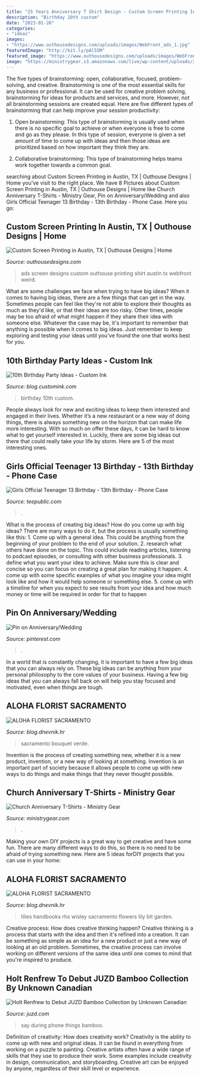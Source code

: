 ```yaml
---
title: "25 Years Anniversary T Shirt Design - Custom Screen Printing In Austin, Tx"
description: "Birthday 10th custom"
date: "2023-01-26"
categories:
- "ideas"
images:
- "https://www.outhousedesigns.com/uploads/images/WebFront_ads_1.jpg"
featuredImage: "http://bit.ly/pAl5SM"
featured_image: "https://www.outhousedesigns.com/uploads/images/WebFront_ads_1.jpg"
image: "https://ministrygear.s3.amazonaws.com/live/wp-content/uploads/2020/10/21122636/1700.jpg"
---
```



The five types of brainstorming: open, collaborative, focused, problem-solving, and creative.
Brainstorming is one of the most essential skills for any business or professional. It can be used for creative problem solving, brainstorming for ideas for products and services, and more. However, not all brainstorming sessions are created equal. Here are five different types of brainstorming that can help improve your session productivity: 
1. Open brainstorming: This type of brainstorming is usually used when there is no specific goal to achieve or when everyone is free to come and go as they please. In this type of session, everyone is given a set amount of time to come up with ideas and then those ideas are prioritized based on how important they think they are.

2. Collaborative brainstorming: This type of brainstorming helps teams work together towards a common goal.

	

		
searching about Custom Screen Printing in Austin, TX | Outhouse Designs | Home you've visit to the right place. We have 8 Pictures about Custom Screen Printing in Austin, TX | Outhouse Designs | Home like Church Anniversary T-Shirts - Ministry Gear, Pin on Anniversary/Wedding and also Girls Official Teenager 13 Birthday - 13th Birthday - Phone Case. Here you go:
		
    
## Custom Screen Printing In Austin, TX | Outhouse Designs | Home

<img loading=lazy src="https://www.outhousedesigns.com/uploads/images/WebFront_ads_1.jpg" onerror="this.onerror=null;this.src='https://tse3.mm.bing.net/th?id=OIP.WWkg2XEtc36_0oaTse-B-QHaES&amp;pid=15.1';" alt="Custom Screen Printing in Austin, TX | Outhouse Designs | Home">

_Source: outhousedesigns.com_

>ads screen designs custom outhouse printing shirt austin tx webfront weird. 

	

What are some challenges we face when trying to have big ideas?
When it comes to having big ideas, there are a few things that can get in the way. Sometimes people can feel like they're not able to explore their thoughts as much as they'd like, or that their ideas are too risky. Other times, people may be too afraid of what might happen if they share their idea with someone else. Whatever the case may be, it's important to remember that anything is possible when it comes to big ideas. Just remember to keep exploring and testing your ideas until you've found the one that works best for you.

    
## 10th Birthday Party Ideas - Custom Ink

<img loading=lazy src="http://blog.customink.com/wp-content/uploads/2016/05/10th-Birthday-Party-Ideas.jpg" onerror="this.onerror=null;this.src='https://tse4.mm.bing.net/th?id=OIP.UBjESd6kYH4P0GexPKRAbgHaEK&amp;pid=15.1';" alt="10th Birthday Party Ideas - Custom Ink">

_Source: blog.customink.com_

>birthday 10th custom. 

	

People always look for new and exciting ideas to keep them interested and engaged in their lives. Whether it’s a new restaurant or a new way of doing things, there is always something new on the horizon that can make life more interesting. With so much on offer these days, it can be hard to know what to get yourself interested in. Luckily, there are some big ideas out there that could really take your life by storm. Here are 5 of the most interesting ones.

    
## Girls Official Teenager 13 Birthday - 13th Birthday - Phone Case

<img loading=lazy src="https://res.cloudinary.com/teepublic/image/private/s--HOzpbOWW--/t_Preview/t_watermark_lock/b_rgb:000000,c_limit,f_auto,h_630,q_90,w_630/v1598652566/production/designs/13498977_0.jpg" onerror="this.onerror=null;this.src='https://tse4.mm.bing.net/th?id=OIP.pxUz0vYySljRmCW5xjOEVAHaHa&amp;pid=15.1';" alt="Girls Official Teenager 13 Birthday - 13th Birthday - Phone Case">

_Source: teepublic.com_

>. 

	

What is the process of creating big ideas?
How do you come up with big ideas? There are many ways to do it, but the process is usually something like this: 1. Come up with a general idea. This could be anything from the beginning of your problem to the end of your solution. 2. research what others have done on the topic. This could include reading articles, listening to podcast episodes, or consulting with other business professionals. 3. define what you want your idea to achieve. Make sure this is clear and concise so you can focus on creating a great plan for making it happen. 4. come up with some specific examples of what you imagine your idea might look like and how it would help someone or something else. 5. come up with a timeline for when you expect to see results from your idea and how much money or time will be required in order for that to happen 
    
## Pin On Anniversary/Wedding

<img loading=lazy src="https://i.pinimg.com/736x/5d/69/e3/5d69e39f5c5a4d1ba870bdba468ef0e7.jpg" onerror="this.onerror=null;this.src='https://tse1.mm.bing.net/th?id=OIP.XQI-2mqBgsivoebFa2tWKwHaFG&amp;pid=15.1';" alt="Pin on Anniversary/Wedding">

_Source: pinterest.com_

>. 

	

In a world that is constantly changing, it is important to have a few big ideas that you can always rely on. These big ideas can be anything from your personal philosophy to the core values of your business. Having a few big ideas that you can always fall back on will help you stay focused and motivated, even when things are tough.

    
## ALOHA FLORIST SACRAMENTO

<img loading=lazy src="http://bit.ly/pAl5SM" onerror="this.onerror=null;this.src='https://tse2.mm.bing.net/th?id=OIP.lycazRfQW6FxEP2T95zNpQHaE8&amp;pid=15.1';" alt="ALOHA FLORIST SACRAMENTO">

_Source: blog.dnevnik.hr_

>sacramento bouquet verde. 

	

Invention is the process of creating something new, whether it is a new product, invention, or a new way of looking at something. Invention is an important part of society because it allows people to come up with new ways to do things and make things that they never thought possible.

    
## Church Anniversary T-Shirts - Ministry Gear

<img loading=lazy src="https://ministrygear.s3.amazonaws.com/live/wp-content/uploads/2020/10/21122636/1700.jpg" onerror="this.onerror=null;this.src='https://tse2.mm.bing.net/th?id=OIP.m-xWlJAvZVVt3joNvupuFgHaHa&amp;pid=15.1';" alt="Church Anniversary T-Shirts - Ministry Gear">

_Source: ministrygear.com_

>. 

	

Making your own DIY projects is a great way to get creative and have some fun. There are many different ways to do this, so there is no need to be afraid of trying something new. Here are 5 ideas forDIY projects that you can use in your home: 

    
## ALOHA FLORIST SACRAMENTO

<img loading=lazy src="http://bit.ly/oJuiZQ" onerror="this.onerror=null;this.src='https://tse2.mm.bing.net/th?id=OIP.zxmN_UeBW7vqy7BlX-eg4wAAAA&amp;pid=15.1';" alt="ALOHA FLORIST SACRAMENTO">

_Source: blog.dnevnik.hr_

>lilies handbooks rhs wisley sacramento flowers lily bit garden. 

	

Creative process: How does creative thinking happen?
Creative thinking is a process that starts with the idea and then it's refined into a creation. It can be something as simple as an idea for a new product or just a new way of looking at an old problem. Sometimes, the creative process can involve working on different versions of the same idea until one comes to mind that you're inspired to produce.

    
## Holt Renfrew To Debut JUZD Bamboo Collection By Unknown Canadian

<img loading=lazy src="http://2.bp.blogspot.com/_O96JA2G5zFY/SH9dmzYJzKI/AAAAAAAAAKA/X5aR8ANShfw/s400/juzd-holts-logo.gif" onerror="this.onerror=null;this.src='https://tse3.mm.bing.net/th?id=OIP.MyoZmHd7eabVdHstElqO2wAAAA&amp;pid=15.1';" alt="Holt Renfrew to Debut JUZD Bamboo Collection by Unknown Canadian">

_Source: juzd.com_

>say during phone things bamboo. 

	

Definition of creativity: How does creativity work?
Creativity is the ability to come up with new and original ideas. It can be found in everything from working on a puzzle to painting. Creative artists often have a wide range of skills that they use to produce their work. Some examples include creativity in design, communication, and storyboarding. Creative art can be enjoyed by anyone, regardless of their skill level or experience.

